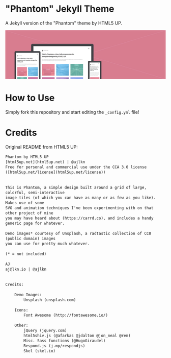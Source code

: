 # "Phantom" Jekyll Theme

A Jekyll version of the "Phantom" theme by HTML5 UP.

![alt text](images/phantom.jpg "Phantom Theme")

# How to Use

Simply fork this repository and start editing the `_config.yml` file!

# Credits

Original README from HTML5 UP:

```
Phantom by HTML5 UP
[html5up.net](html5up.net) | @ajlkn
Free for personal and commercial use under the CCA 3.0 license ([html5up.net/license](html5up.net/license))


This is Phantom, a simple design built around a grid of large, colorful, semi-interactive
image tiles (of which you can have as many or as few as you like). Makes use of some
SVG and animation techniques I've been experimenting with on that other project of mine
you may have heard about (https://carrd.co), and includes a handy generic page for whatever.

Demo images* courtesy of Unsplash, a radtastic collection of CC0 (public domain) images
you can use for pretty much whatever.

(* = not included)

AJ
aj@lkn.io | @ajlkn


Credits:

	Demo Images:
		Unsplash (unsplash.com)

	Icons:
		Font Awesome (http://fontawesome.io/)

	Other:
		jQuery (jquery.com)
		html5shiv.js (@afarkas @jdalton @jon_neal @rem)
		Misc. Sass functions (@HugoGiraudel)
		Respond.js (j.mp/respondjs)
		Skel (skel.io)
```
